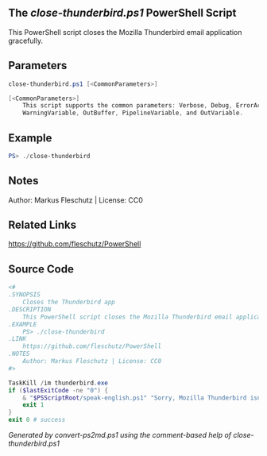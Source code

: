 ## The *close-thunderbird.ps1* PowerShell Script

This PowerShell script closes the Mozilla Thunderbird email application gracefully.

## Parameters
```powershell
close-thunderbird.ps1 [<CommonParameters>]

[<CommonParameters>]
    This script supports the common parameters: Verbose, Debug, ErrorAction, ErrorVariable, WarningAction, 
    WarningVariable, OutBuffer, PipelineVariable, and OutVariable.
```

## Example
```powershell
PS> ./close-thunderbird

```

## Notes
Author: Markus Fleschutz | License: CC0

## Related Links
https://github.com/fleschutz/PowerShell

## Source Code
```powershell
<#
.SYNOPSIS
	Closes the Thunderbird app
.DESCRIPTION
	This PowerShell script closes the Mozilla Thunderbird email application gracefully.
.EXAMPLE
	PS> ./close-thunderbird
.LINK
	https://github.com/fleschutz/PowerShell
.NOTES
	Author: Markus Fleschutz | License: CC0
#>

TaskKill /im thunderbird.exe
if ($lastExitCode -ne "0") {
	& "$PSScriptRoot/speak-english.ps1" "Sorry, Mozilla Thunderbird isn't running."
	exit 1
}
exit 0 # success
```

*Generated by convert-ps2md.ps1 using the comment-based help of close-thunderbird.ps1*
